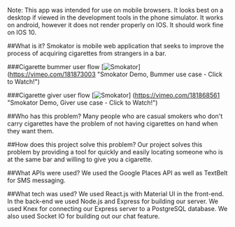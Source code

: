 Note: This app was intended for use on mobile browsers. It looks best on a desktop if viewed in the development tools in the phone simulator. It works on android, however it does not render properly on IOS. It should work fine on IOS 10.

##What is it?
Smokator is mobile web application that seeks to improve the process of acquiring cigarettes from strangers in a bar.

###Cigarette bummer user flow
[![Smokator](http://i.imgur.com/8SKXgcVl.png)] (https://vimeo.com/181873003 "Smokator Demo, Bummer use case - Click to Watch!")

###Cigarette giver user flow
[![Smokator](http://i.imgur.com/RujSuQ2l.png )] (https://vimeo.com/181868561 "Smokator Demo, Giver use case - Click to Watch!")

##Who has this problem?
Many people who are casual smokers who don't carry cigarettes have the problem of not having cigarettes on hand when they want them.

##How does this project solve this problem?
Our project solves this problem by providing a tool for quickly and easily locating someone who is at the same bar and willing to give you a cigarette.

##What APIs were used?
We used the Google Places API as well as TextBelt for SMS messaging.

##What tech was used?
We used React.js with Material UI in the front-end. In the back-end we used Node.js and Express for building our server. We used Knex for connecting our Express server to a PostgreSQL database. We also used Socket IO for building out our chat feature. 

